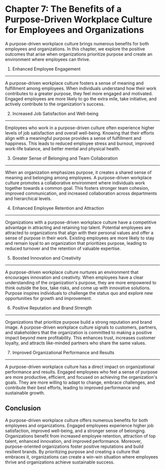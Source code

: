 Chapter 7: The Benefits of a Purpose-Driven Workplace Culture for Employees and Organizations
=============================================================================================

A purpose-driven workplace culture brings numerous benefits for both employees and organizations. In this chapter, we explore the positive outcomes that arise when organizations prioritize purpose and create an environment where employees can thrive.

1. Enhanced Employee Engagement
-------------------------------

A purpose-driven workplace culture fosters a sense of meaning and fulfillment among employees. When individuals understand how their work contributes to a greater purpose, they feel more engaged and motivated. Engaged employees are more likely to go the extra mile, take initiative, and actively contribute to the organization's success.

2. Increased Job Satisfaction and Well-being
--------------------------------------------

Employees who work in a purpose-driven culture often experience higher levels of job satisfaction and overall well-being. Knowing that their efforts align with a meaningful purpose provides a sense of fulfillment and happiness. This leads to reduced employee stress and burnout, improved work-life balance, and better mental and physical health.

3. Greater Sense of Belonging and Team Collaboration
----------------------------------------------------

When an organization emphasizes purpose, it creates a shared sense of meaning and belonging among employees. A purpose-driven workplace culture promotes a collaborative environment where individuals work together towards a common goal. This fosters stronger team cohesion, improved communication, and increased collaboration across departments and hierarchical levels.

4. Enhanced Employee Retention and Attraction
---------------------------------------------

Organizations with a purpose-driven workplace culture have a competitive advantage in attracting and retaining top talent. Potential employees are attracted to organizations that align with their personal values and offer a sense of purpose in their work. Existing employees are more likely to stay and remain loyal to an organization that prioritizes purpose, leading to reduced turnover and the retention of valuable expertise.

5. Boosted Innovation and Creativity
------------------------------------

A purpose-driven workplace culture nurtures an environment that encourages innovation and creativity. When employees have a clear understanding of the organization's purpose, they are more empowered to think outside the box, take risks, and come up with innovative solutions. Purpose inspires individuals to challenge the status quo and explore new opportunities for growth and improvement.

6. Positive Reputation and Brand Strength
-----------------------------------------

Organizations that prioritize purpose build a strong reputation and brand image. A purpose-driven workplace culture signals to customers, partners, and stakeholders that the organization is committed to making a positive impact beyond mere profitability. This enhances trust, increases customer loyalty, and attracts like-minded partners who share the same values.

7. Improved Organizational Performance and Results
--------------------------------------------------

A purpose-driven workplace culture has a direct impact on organizational performance and results. Engaged employees who feel a sense of purpose are more productive, efficient, and focused on achieving the organization's goals. They are more willing to adapt to change, embrace challenges, and contribute their best efforts, leading to improved performance and sustainable growth.

Conclusion
----------

A purpose-driven workplace culture offers numerous benefits for both employees and organizations. Engaged employees experience higher job satisfaction, improved well-being, and a stronger sense of belonging. Organizations benefit from increased employee retention, attraction of top talent, enhanced innovation, and improved performance. Moreover, purpose-oriented organizations foster positive reputations and build resilient brands. By prioritizing purpose and creating a culture that embraces it, organizations can create a win-win situation where employees thrive and organizations achieve sustainable success.
